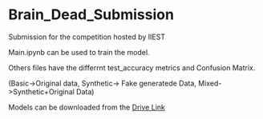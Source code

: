 # Brain_Dead_Submission
Submission for the competition hosted by IIEST 


Main.ipynb can be used to train the model.

Others files have the differrnt test_accuracy metrics and Confusion Matrix. 

(Basic->Original data, Synthetic-> Fake generatede Data, Mixed->Synthetic+Original Data)

Models can be downloaded from the [Drive Link](https://drive.google.com/drive/folders/1sjVEbu663D1AuaMFh1_1Id7AYuLsPWUb?usp=sharing)
